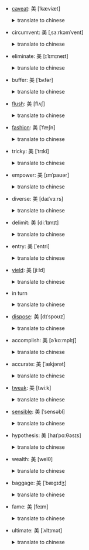 * [caveat](http://youdao.com/w/eng/caveat/?spc=caveat#keyfrom=dict.typo): 美 [ˈkæviæt]
  <details>
    <summary>translate to chinese</summary>

    n. **警告**；中止诉讼手续的申请；  
    ![](https://raw.githubusercontent.com/wangkaiwd/drawing-bed/master/204444200604153404.png)
  </details>

* circumvent: 美 [ˌsɜːrkəmˈvent]
  <details>
    <summary>translate to chinese</summary>

    v.包围；智取；绕行，**规避**  
    ![](https://raw.githubusercontent.com/wangkaiwd/drawing-bed/master/20200604154005.png)
  </details>
* eliminate: 美 [ɪˈlɪmɪneɪt]
  <details>
    <summary>translate to chinese</summary>

    vt.消除；排除
    ![](https://raw.githubusercontent.com/wangkaiwd/drawing-bed/master/20200604155714.png)
  </details>
* buffer: 美 [ˈbʌfər]
  <details>
    <summary>translate to chinese</summary>

    n. [计]缓冲区；缓冲器，[车辆]减震器  
    vt. **缓冲**  
  </details>
* [flush](http://youdao.com/w/flush/#keyfrom=dict2.top): 美 [flʌʃ]
  <details>
    <summary>translate to chinese</summary>

    v.刷新；冲洗  
    ![](https://raw.githubusercontent.com/wangkaiwd/drawing-bed/master/20200607202236.png)
  </details>

* [fashion](http://youdao.com/w/fashion/#keyfrom=dict2.top): 美 [ˈfæʃn]
  <details>
    <summary>translate to chinese</summary>

    n.时尚；时装；样式；**方式**
  </details>

* tricky: 美 [ˈtrɪki]
  <details>
    <summary>translate to chinese</summary>

    adj.狡猾的；机警的；**棘手的**
    ![](https://raw.githubusercontent.com/wangkaiwd/drawing-bed/master/20200612165615.png)
  </details>

* empower: 美 [ɪmˈpaʊər]
  <details>
    <summary>translate to chinese</summary>

    vt.授权，允许；**使能够**；
  </details>

* diverse: 美 [daɪˈvɜːrs]
  <details>
    <summary>translate to chinese</summary>

    adj. **多样的**；不同的；形形色色的
    ![](https://raw.githubusercontent.com/wangkaiwd/drawing-bed/master/20200608095114.png)
  </details>

* delimit: 美 [diːˈlɪmɪt]
  <details>
    <summary>translate to chinese</summary>

    vt.定界；划界
    ![](https://raw.githubusercontent.com/wangkaiwd/drawing-bed/master/20200609172833.png)
  </details>

* entry: 美 [ˈentri]
  <details>
    <summary>translate to chinese</summary>

    n.进入；入口；**条目**
    ![](https://raw.githubusercontent.com/wangkaiwd/drawing-bed/master/20200609222730.png)
  </details>

* [yield](http://www.youdao.com/w/yield/#keyfrom=dict2.top): 美 [jiːld]
  <details>
    <summary>translate to chinese</summary>

    v.产出(效果，收益等)；屈服
    n.产量；  
    ![](https://raw.githubusercontent.com/wangkaiwd/drawing-bed/master/20200609223037.png)
  </details>

* in turn
  <details>
    <summary>translate to chinese</summary>
    
    * in turn: **反过来**；转而；轮流；依次
    * repetitive: 美 [rɪˈpetətɪv] adj.重复的； 
      词根: repeat
    * be replaced by: 被...所取代
    ![](https://raw.githubusercontent.com/wangkaiwd/drawing-bed/master/20200611111427.png)
    ![](https://raw.githubusercontent.com/wangkaiwd/drawing-bed/master/20200611113223.png)
    ![](https://raw.githubusercontent.com/wangkaiwd/drawing-bed/master/20200604235533.png)
  </details>

* [dispose](http://www.youdao.com/w/eng/dispose/#keyfrom=dict.basic.relword):  美 [dɪˈspoʊz]
  <details>
    <summary>translate to chinese</summary>

    vt.处理；处置
    ![](https://raw.githubusercontent.com/wangkaiwd/drawing-bed/master/20200612091825.png)
    ![](https://raw.githubusercontent.com/wangkaiwd/drawing-bed/master/20200612175302.png)
  </details>

* accomplish: 美 [əˈkɑːmplɪʃ]
  <details>
    <summary>translate to chinese</summary>

    vt.**完成**；实现；达到
  </details>

* accurate: 美 [ˈækjərət]
  <details>
    <summary>translate to chinese</summary>

    adj. 精确的
    ![](https://raw.githubusercontent.com/wangkaiwd/drawing-bed/master/20200623153013.png)
    ![](https://raw.githubusercontent.com/wangkaiwd/drawing-bed/master/20200614003422.png)
  </details>

* [tweak](http://youdao.com/w/tweak/#keyfrom=dict2.top): 美 [twiːk]
  <details>
    <summary>translate to chinese</summary>

    n.扭；**轻微调整**
  </details>

* [sensible](http://youdao.com/w/sensible/#keyfrom=dict2.top): 美 [ˈsensəbl]
  <details>
    <summary>translate to chinese</summary>

    adj.明智的；**合理的**
    ![](https://raw.githubusercontent.com/wangkaiwd/drawing-bed/master/20200617221548.png)
  </details>

* hypothesis: 美 [haɪˈpɑːθəsɪs]
  <details>
    <summary>translate to chinese</summary>

    n.**假设**；假说；假定
  </details>

* wealth: 美 [welθ]
  <details>
    <summary>translate to chinese</summary>

    n.**财富**；大量；富有  
    upside-down: 颠倒地；倒置的  
    ![](https://raw.githubusercontent.com/wangkaiwd/drawing-bed/master/20200618093632.png)
  </details>

* baggage: 美 [ˈbæɡɪdʒ]
  <details>
    <summary>translate to chinese</summary>

    n. 行李；**包袱**
  </details>

* fame: 美 [feɪm]
  <details>
    <summary>translate to chinese</summary>

    n. **名声**，名望；传闻，传说
    vt. 使闻名，使有名望
  </details>

* ultimate: 美 [ˈʌltɪmət]
  <details>
    <summary>translate to chinese</summary>

    adj.**最终的**；极限的；根本的  
    n.终极；根本；基本原则  
    ![](https://raw.githubusercontent.com/wangkaiwd/drawing-bed/master/20200618094128.png)
  </details>
